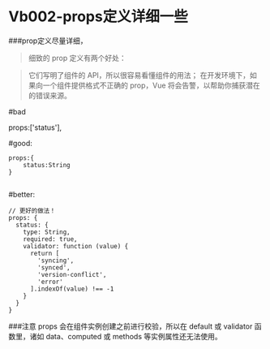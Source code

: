 # Vb002-props定义详细一些
###prop定义尽量详细，


>细致的 prop 定义有两个好处：

>它们写明了组件的 API，所以很容易看懂组件的用法；
>在开发环境下，如果向一个组件提供格式不正确的 prop，Vue 将会告警，以帮助你捕获潜在的错误来源。



#bad

props:['status'],


#good:

```
props:{
	status:String
}


```

#better:
```
// 更好的做法！
props: {
  status: {
    type: String,
    required: true,
    validator: function (value) {
      return [
        'syncing',
        'synced',
        'version-conflict',
        'error'
      ].indexOf(value) !== -1
    }
  }
}
```

###注意 props 会在组件实例创建之前进行校验，所以在 default 或 validator 函数里，诸如 data、computed 或 methods 等实例属性还无法使用。
